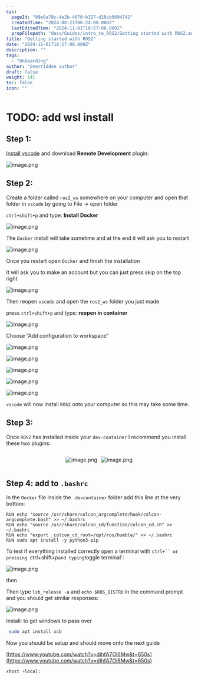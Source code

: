 ```yaml
---
sys:
  pageId: "89e0a78c-4e2b-4070-b327-d28cb0694742"
  createdTime: "2024-08-21T00:24:00.000Z"
  lastEditedTime: "2024-11-01T18:57:00.000Z"
  propFilepath: "docs/Guides/intro_to_ROS2/Getting started with ROS2.md"
title: "Getting started with ROS2"
date: "2024-11-01T18:57:00.000Z"
description: ""
tags:
  - "Onboarding"
author: "Overridden author"
draft: false
weight: 141
toc: false
icon: ""
---
```


# TODO: add wsl install

## Step 1:

[Install vscode](https://code.visualstudio.com/download) and download **Remote Development** plugin:

![image.png](https://prod-files-secure.s3.us-west-2.amazonaws.com/d518164a-d88e-44d1-a4ee-3adb3bd8bce0/efb52993-1881-4a40-b95e-6f020334f022/image.png?X-Amz-Algorithm=AWS4-HMAC-SHA256&X-Amz-Content-Sha256=UNSIGNED-PAYLOAD&X-Amz-Credential=ASIAZI2LB466URDUKFWF%2F20250413%2Fus-west-2%2Fs3%2Faws4_request&X-Amz-Date=20250413T190151Z&X-Amz-Expires=3600&X-Amz-Security-Token=IQoJb3JpZ2luX2VjEHkaCXVzLXdlc3QtMiJIMEYCIQDzYD52nXDGbvH0uu5JJSpbcJu4MvYxQ3BSkazsSfo2YQIhALKflVM80Y6xb2trG3eHdPQnyRfRULk6BC42E0dHKwX3KogECPL%2F%2F%2F%2F%2F%2F%2F%2F%2F%2FwEQABoMNjM3NDIzMTgzODA1IgzkyKeizRN2L9ZmYkIq3AMGg66yehbLPyNXooY0Mu8KuTbUMtyDXtmYZsHIxoQuEHP%2FmEZ6pB%2FoEbryaPOqSofsUgSWdWYWfyhJhNLq2%2BFJYAVjM4VMGAEJDCn%2FjBpupjlb7zgPAa%2BT7hHVZ9vWcVIC7WIAxcrG%2BUHpJT%2FK4CxvsxKRiXXIgfc5iGyWGUZ4fmco%2F88Z7r3H3F%2Bcbo01sds4nuv2Cc1QL2FljqNXb69KxFMlt6VLbx5Aw4xrzglsuQ3qTZzscuOW5srdkuOcZ2ANIqNtIFVkdzr2bKd9ujsJewzxkbR4iZhNN%2BfIfLdOzVb2x80IKBhigvJRrFVDy6bscVlP7iYkoZlEEj7Tauan8LJN04dAXU%2Bxzuq4mvO7ezhzTy9oHjPgwuvuRHMk9XgbKvpAznbOoUsQHUMsmkP1PNWe0Ykwp6PgAOSKa%2FkUG2Q%2Fktb%2BxnqhGHhQu0mjy0TWK2xAgjySB%2BGmBIesBMWxx2ouXdZudpVXHCH0NV3cJsFt27iIpoIJJ67S8txrFh%2BpGFOtOu6STR5IqiVGzhdi1nzI9F8GJT5t17QclSbHW%2FlvOXuyEMxeMppDT5u17o%2B8NIw4w2Rc4Eo9iVPaZnOEBHXzFN2w%2BqvX96eVpb1upTjc5aCt4RnfRp6UlzDL4e%2B%2FBjqkATmRq5tFR4CayV1g9u0T1Av2Otr2gf%2BRemW5DjErjSz4ZkqfQSwC%2BTbUyEm8uv%2FHV1%2FIQOJwbmQVOvSnjhpz5BgBnaZEHqUEjyrtAY8CFxbbeB8c7rRGSpqJs98qPsqjVJhBR7Zmdxpvf4%2BwyyQXkGbfJ6IGSOQyhjm48WyaSf9WGvaAhdbRQLXaobPrg8cPUDLqWBOjUB2VO1%2BS8KiWDn2340MJ&X-Amz-Signature=0debcba1a267ac65ecadc7bfa1e6320d33a0118e3536a0ce2d2d7da5c1b40ee2&X-Amz-SignedHeaders=host&x-id=GetObject)

## Step 2:

Create a folder called `ros2_ws` somewhere on your computer and open that folder in `vscode` by going to File → open folder 

`ctrl+shift+p` and type: **Install Docker**

![image.png](https://prod-files-secure.s3.us-west-2.amazonaws.com/d518164a-d88e-44d1-a4ee-3adb3bd8bce0/2269dc0e-1cd5-47ff-bceb-c04ad9b2eab0/image.png?X-Amz-Algorithm=AWS4-HMAC-SHA256&X-Amz-Content-Sha256=UNSIGNED-PAYLOAD&X-Amz-Credential=ASIAZI2LB466URDUKFWF%2F20250413%2Fus-west-2%2Fs3%2Faws4_request&X-Amz-Date=20250413T190151Z&X-Amz-Expires=3600&X-Amz-Security-Token=IQoJb3JpZ2luX2VjEHkaCXVzLXdlc3QtMiJIMEYCIQDzYD52nXDGbvH0uu5JJSpbcJu4MvYxQ3BSkazsSfo2YQIhALKflVM80Y6xb2trG3eHdPQnyRfRULk6BC42E0dHKwX3KogECPL%2F%2F%2F%2F%2F%2F%2F%2F%2F%2FwEQABoMNjM3NDIzMTgzODA1IgzkyKeizRN2L9ZmYkIq3AMGg66yehbLPyNXooY0Mu8KuTbUMtyDXtmYZsHIxoQuEHP%2FmEZ6pB%2FoEbryaPOqSofsUgSWdWYWfyhJhNLq2%2BFJYAVjM4VMGAEJDCn%2FjBpupjlb7zgPAa%2BT7hHVZ9vWcVIC7WIAxcrG%2BUHpJT%2FK4CxvsxKRiXXIgfc5iGyWGUZ4fmco%2F88Z7r3H3F%2Bcbo01sds4nuv2Cc1QL2FljqNXb69KxFMlt6VLbx5Aw4xrzglsuQ3qTZzscuOW5srdkuOcZ2ANIqNtIFVkdzr2bKd9ujsJewzxkbR4iZhNN%2BfIfLdOzVb2x80IKBhigvJRrFVDy6bscVlP7iYkoZlEEj7Tauan8LJN04dAXU%2Bxzuq4mvO7ezhzTy9oHjPgwuvuRHMk9XgbKvpAznbOoUsQHUMsmkP1PNWe0Ykwp6PgAOSKa%2FkUG2Q%2Fktb%2BxnqhGHhQu0mjy0TWK2xAgjySB%2BGmBIesBMWxx2ouXdZudpVXHCH0NV3cJsFt27iIpoIJJ67S8txrFh%2BpGFOtOu6STR5IqiVGzhdi1nzI9F8GJT5t17QclSbHW%2FlvOXuyEMxeMppDT5u17o%2B8NIw4w2Rc4Eo9iVPaZnOEBHXzFN2w%2BqvX96eVpb1upTjc5aCt4RnfRp6UlzDL4e%2B%2FBjqkATmRq5tFR4CayV1g9u0T1Av2Otr2gf%2BRemW5DjErjSz4ZkqfQSwC%2BTbUyEm8uv%2FHV1%2FIQOJwbmQVOvSnjhpz5BgBnaZEHqUEjyrtAY8CFxbbeB8c7rRGSpqJs98qPsqjVJhBR7Zmdxpvf4%2BwyyQXkGbfJ6IGSOQyhjm48WyaSf9WGvaAhdbRQLXaobPrg8cPUDLqWBOjUB2VO1%2BS8KiWDn2340MJ&X-Amz-Signature=1b083fd9280d8de1d60a5382be70d2bc0e6712708dea64bbcc4543886876a910&X-Amz-SignedHeaders=host&x-id=GetObject)

The `Docker` install will take sometime and at the end it will ask you to restart

![image.png](https://prod-files-secure.s3.us-west-2.amazonaws.com/d518164a-d88e-44d1-a4ee-3adb3bd8bce0/ed233f78-be33-4b1f-b89c-9c346c0e961e/image.png?X-Amz-Algorithm=AWS4-HMAC-SHA256&X-Amz-Content-Sha256=UNSIGNED-PAYLOAD&X-Amz-Credential=ASIAZI2LB466URDUKFWF%2F20250413%2Fus-west-2%2Fs3%2Faws4_request&X-Amz-Date=20250413T190151Z&X-Amz-Expires=3600&X-Amz-Security-Token=IQoJb3JpZ2luX2VjEHkaCXVzLXdlc3QtMiJIMEYCIQDzYD52nXDGbvH0uu5JJSpbcJu4MvYxQ3BSkazsSfo2YQIhALKflVM80Y6xb2trG3eHdPQnyRfRULk6BC42E0dHKwX3KogECPL%2F%2F%2F%2F%2F%2F%2F%2F%2F%2FwEQABoMNjM3NDIzMTgzODA1IgzkyKeizRN2L9ZmYkIq3AMGg66yehbLPyNXooY0Mu8KuTbUMtyDXtmYZsHIxoQuEHP%2FmEZ6pB%2FoEbryaPOqSofsUgSWdWYWfyhJhNLq2%2BFJYAVjM4VMGAEJDCn%2FjBpupjlb7zgPAa%2BT7hHVZ9vWcVIC7WIAxcrG%2BUHpJT%2FK4CxvsxKRiXXIgfc5iGyWGUZ4fmco%2F88Z7r3H3F%2Bcbo01sds4nuv2Cc1QL2FljqNXb69KxFMlt6VLbx5Aw4xrzglsuQ3qTZzscuOW5srdkuOcZ2ANIqNtIFVkdzr2bKd9ujsJewzxkbR4iZhNN%2BfIfLdOzVb2x80IKBhigvJRrFVDy6bscVlP7iYkoZlEEj7Tauan8LJN04dAXU%2Bxzuq4mvO7ezhzTy9oHjPgwuvuRHMk9XgbKvpAznbOoUsQHUMsmkP1PNWe0Ykwp6PgAOSKa%2FkUG2Q%2Fktb%2BxnqhGHhQu0mjy0TWK2xAgjySB%2BGmBIesBMWxx2ouXdZudpVXHCH0NV3cJsFt27iIpoIJJ67S8txrFh%2BpGFOtOu6STR5IqiVGzhdi1nzI9F8GJT5t17QclSbHW%2FlvOXuyEMxeMppDT5u17o%2B8NIw4w2Rc4Eo9iVPaZnOEBHXzFN2w%2BqvX96eVpb1upTjc5aCt4RnfRp6UlzDL4e%2B%2FBjqkATmRq5tFR4CayV1g9u0T1Av2Otr2gf%2BRemW5DjErjSz4ZkqfQSwC%2BTbUyEm8uv%2FHV1%2FIQOJwbmQVOvSnjhpz5BgBnaZEHqUEjyrtAY8CFxbbeB8c7rRGSpqJs98qPsqjVJhBR7Zmdxpvf4%2BwyyQXkGbfJ6IGSOQyhjm48WyaSf9WGvaAhdbRQLXaobPrg8cPUDLqWBOjUB2VO1%2BS8KiWDn2340MJ&X-Amz-Signature=caa6a76dd31bb6938d7b95cb065f4bd0824c7f52fac8e57384207a45da05031b&X-Amz-SignedHeaders=host&x-id=GetObject)

Once you restart open `Docker` and finish the installation

It will ask you to make an account but you can just press skip on the top right

![image.png](https://prod-files-secure.s3.us-west-2.amazonaws.com/d518164a-d88e-44d1-a4ee-3adb3bd8bce0/21010ad9-1659-4fd9-9f59-9932a09b2a3d/image.png?X-Amz-Algorithm=AWS4-HMAC-SHA256&X-Amz-Content-Sha256=UNSIGNED-PAYLOAD&X-Amz-Credential=ASIAZI2LB466URDUKFWF%2F20250413%2Fus-west-2%2Fs3%2Faws4_request&X-Amz-Date=20250413T190151Z&X-Amz-Expires=3600&X-Amz-Security-Token=IQoJb3JpZ2luX2VjEHkaCXVzLXdlc3QtMiJIMEYCIQDzYD52nXDGbvH0uu5JJSpbcJu4MvYxQ3BSkazsSfo2YQIhALKflVM80Y6xb2trG3eHdPQnyRfRULk6BC42E0dHKwX3KogECPL%2F%2F%2F%2F%2F%2F%2F%2F%2F%2FwEQABoMNjM3NDIzMTgzODA1IgzkyKeizRN2L9ZmYkIq3AMGg66yehbLPyNXooY0Mu8KuTbUMtyDXtmYZsHIxoQuEHP%2FmEZ6pB%2FoEbryaPOqSofsUgSWdWYWfyhJhNLq2%2BFJYAVjM4VMGAEJDCn%2FjBpupjlb7zgPAa%2BT7hHVZ9vWcVIC7WIAxcrG%2BUHpJT%2FK4CxvsxKRiXXIgfc5iGyWGUZ4fmco%2F88Z7r3H3F%2Bcbo01sds4nuv2Cc1QL2FljqNXb69KxFMlt6VLbx5Aw4xrzglsuQ3qTZzscuOW5srdkuOcZ2ANIqNtIFVkdzr2bKd9ujsJewzxkbR4iZhNN%2BfIfLdOzVb2x80IKBhigvJRrFVDy6bscVlP7iYkoZlEEj7Tauan8LJN04dAXU%2Bxzuq4mvO7ezhzTy9oHjPgwuvuRHMk9XgbKvpAznbOoUsQHUMsmkP1PNWe0Ykwp6PgAOSKa%2FkUG2Q%2Fktb%2BxnqhGHhQu0mjy0TWK2xAgjySB%2BGmBIesBMWxx2ouXdZudpVXHCH0NV3cJsFt27iIpoIJJ67S8txrFh%2BpGFOtOu6STR5IqiVGzhdi1nzI9F8GJT5t17QclSbHW%2FlvOXuyEMxeMppDT5u17o%2B8NIw4w2Rc4Eo9iVPaZnOEBHXzFN2w%2BqvX96eVpb1upTjc5aCt4RnfRp6UlzDL4e%2B%2FBjqkATmRq5tFR4CayV1g9u0T1Av2Otr2gf%2BRemW5DjErjSz4ZkqfQSwC%2BTbUyEm8uv%2FHV1%2FIQOJwbmQVOvSnjhpz5BgBnaZEHqUEjyrtAY8CFxbbeB8c7rRGSpqJs98qPsqjVJhBR7Zmdxpvf4%2BwyyQXkGbfJ6IGSOQyhjm48WyaSf9WGvaAhdbRQLXaobPrg8cPUDLqWBOjUB2VO1%2BS8KiWDn2340MJ&X-Amz-Signature=b7bfe34ff4e7cb0caccb624dc96dd549d155edeece64aee914ec8327ad80adb2&X-Amz-SignedHeaders=host&x-id=GetObject)

Then reopen `vscode` and open the `ros2_ws` folder you just made

press `ctrl+shift+p` and type: **reopen in container**

![image.png](https://prod-files-secure.s3.us-west-2.amazonaws.com/d518164a-d88e-44d1-a4ee-3adb3bd8bce0/4e93b8c2-41ad-488c-8095-c74205196118/image.png?X-Amz-Algorithm=AWS4-HMAC-SHA256&X-Amz-Content-Sha256=UNSIGNED-PAYLOAD&X-Amz-Credential=ASIAZI2LB466URDUKFWF%2F20250413%2Fus-west-2%2Fs3%2Faws4_request&X-Amz-Date=20250413T190151Z&X-Amz-Expires=3600&X-Amz-Security-Token=IQoJb3JpZ2luX2VjEHkaCXVzLXdlc3QtMiJIMEYCIQDzYD52nXDGbvH0uu5JJSpbcJu4MvYxQ3BSkazsSfo2YQIhALKflVM80Y6xb2trG3eHdPQnyRfRULk6BC42E0dHKwX3KogECPL%2F%2F%2F%2F%2F%2F%2F%2F%2F%2FwEQABoMNjM3NDIzMTgzODA1IgzkyKeizRN2L9ZmYkIq3AMGg66yehbLPyNXooY0Mu8KuTbUMtyDXtmYZsHIxoQuEHP%2FmEZ6pB%2FoEbryaPOqSofsUgSWdWYWfyhJhNLq2%2BFJYAVjM4VMGAEJDCn%2FjBpupjlb7zgPAa%2BT7hHVZ9vWcVIC7WIAxcrG%2BUHpJT%2FK4CxvsxKRiXXIgfc5iGyWGUZ4fmco%2F88Z7r3H3F%2Bcbo01sds4nuv2Cc1QL2FljqNXb69KxFMlt6VLbx5Aw4xrzglsuQ3qTZzscuOW5srdkuOcZ2ANIqNtIFVkdzr2bKd9ujsJewzxkbR4iZhNN%2BfIfLdOzVb2x80IKBhigvJRrFVDy6bscVlP7iYkoZlEEj7Tauan8LJN04dAXU%2Bxzuq4mvO7ezhzTy9oHjPgwuvuRHMk9XgbKvpAznbOoUsQHUMsmkP1PNWe0Ykwp6PgAOSKa%2FkUG2Q%2Fktb%2BxnqhGHhQu0mjy0TWK2xAgjySB%2BGmBIesBMWxx2ouXdZudpVXHCH0NV3cJsFt27iIpoIJJ67S8txrFh%2BpGFOtOu6STR5IqiVGzhdi1nzI9F8GJT5t17QclSbHW%2FlvOXuyEMxeMppDT5u17o%2B8NIw4w2Rc4Eo9iVPaZnOEBHXzFN2w%2BqvX96eVpb1upTjc5aCt4RnfRp6UlzDL4e%2B%2FBjqkATmRq5tFR4CayV1g9u0T1Av2Otr2gf%2BRemW5DjErjSz4ZkqfQSwC%2BTbUyEm8uv%2FHV1%2FIQOJwbmQVOvSnjhpz5BgBnaZEHqUEjyrtAY8CFxbbeB8c7rRGSpqJs98qPsqjVJhBR7Zmdxpvf4%2BwyyQXkGbfJ6IGSOQyhjm48WyaSf9WGvaAhdbRQLXaobPrg8cPUDLqWBOjUB2VO1%2BS8KiWDn2340MJ&X-Amz-Signature=b39921bdeac33d1d6eca3507ba938ecc37e7573af1995536309592f9ec09238f&X-Amz-SignedHeaders=host&x-id=GetObject)

Choose “Add configuration to workspace”

![image.png](https://prod-files-secure.s3.us-west-2.amazonaws.com/d518164a-d88e-44d1-a4ee-3adb3bd8bce0/9560b282-5060-4989-ba37-97e7b2c22476/image.png?X-Amz-Algorithm=AWS4-HMAC-SHA256&X-Amz-Content-Sha256=UNSIGNED-PAYLOAD&X-Amz-Credential=ASIAZI2LB466URDUKFWF%2F20250413%2Fus-west-2%2Fs3%2Faws4_request&X-Amz-Date=20250413T190151Z&X-Amz-Expires=3600&X-Amz-Security-Token=IQoJb3JpZ2luX2VjEHkaCXVzLXdlc3QtMiJIMEYCIQDzYD52nXDGbvH0uu5JJSpbcJu4MvYxQ3BSkazsSfo2YQIhALKflVM80Y6xb2trG3eHdPQnyRfRULk6BC42E0dHKwX3KogECPL%2F%2F%2F%2F%2F%2F%2F%2F%2F%2FwEQABoMNjM3NDIzMTgzODA1IgzkyKeizRN2L9ZmYkIq3AMGg66yehbLPyNXooY0Mu8KuTbUMtyDXtmYZsHIxoQuEHP%2FmEZ6pB%2FoEbryaPOqSofsUgSWdWYWfyhJhNLq2%2BFJYAVjM4VMGAEJDCn%2FjBpupjlb7zgPAa%2BT7hHVZ9vWcVIC7WIAxcrG%2BUHpJT%2FK4CxvsxKRiXXIgfc5iGyWGUZ4fmco%2F88Z7r3H3F%2Bcbo01sds4nuv2Cc1QL2FljqNXb69KxFMlt6VLbx5Aw4xrzglsuQ3qTZzscuOW5srdkuOcZ2ANIqNtIFVkdzr2bKd9ujsJewzxkbR4iZhNN%2BfIfLdOzVb2x80IKBhigvJRrFVDy6bscVlP7iYkoZlEEj7Tauan8LJN04dAXU%2Bxzuq4mvO7ezhzTy9oHjPgwuvuRHMk9XgbKvpAznbOoUsQHUMsmkP1PNWe0Ykwp6PgAOSKa%2FkUG2Q%2Fktb%2BxnqhGHhQu0mjy0TWK2xAgjySB%2BGmBIesBMWxx2ouXdZudpVXHCH0NV3cJsFt27iIpoIJJ67S8txrFh%2BpGFOtOu6STR5IqiVGzhdi1nzI9F8GJT5t17QclSbHW%2FlvOXuyEMxeMppDT5u17o%2B8NIw4w2Rc4Eo9iVPaZnOEBHXzFN2w%2BqvX96eVpb1upTjc5aCt4RnfRp6UlzDL4e%2B%2FBjqkATmRq5tFR4CayV1g9u0T1Av2Otr2gf%2BRemW5DjErjSz4ZkqfQSwC%2BTbUyEm8uv%2FHV1%2FIQOJwbmQVOvSnjhpz5BgBnaZEHqUEjyrtAY8CFxbbeB8c7rRGSpqJs98qPsqjVJhBR7Zmdxpvf4%2BwyyQXkGbfJ6IGSOQyhjm48WyaSf9WGvaAhdbRQLXaobPrg8cPUDLqWBOjUB2VO1%2BS8KiWDn2340MJ&X-Amz-Signature=e83ae28d81e44d25b82315727567b1c5e098df215acbb3747454fdc82a770795&X-Amz-SignedHeaders=host&x-id=GetObject)

![image.png](https://prod-files-secure.s3.us-west-2.amazonaws.com/d518164a-d88e-44d1-a4ee-3adb3bd8bce0/2ee63f81-886b-48e8-a553-dc6e5eac99e4/image.png?X-Amz-Algorithm=AWS4-HMAC-SHA256&X-Amz-Content-Sha256=UNSIGNED-PAYLOAD&X-Amz-Credential=ASIAZI2LB466URDUKFWF%2F20250413%2Fus-west-2%2Fs3%2Faws4_request&X-Amz-Date=20250413T190151Z&X-Amz-Expires=3600&X-Amz-Security-Token=IQoJb3JpZ2luX2VjEHkaCXVzLXdlc3QtMiJIMEYCIQDzYD52nXDGbvH0uu5JJSpbcJu4MvYxQ3BSkazsSfo2YQIhALKflVM80Y6xb2trG3eHdPQnyRfRULk6BC42E0dHKwX3KogECPL%2F%2F%2F%2F%2F%2F%2F%2F%2F%2FwEQABoMNjM3NDIzMTgzODA1IgzkyKeizRN2L9ZmYkIq3AMGg66yehbLPyNXooY0Mu8KuTbUMtyDXtmYZsHIxoQuEHP%2FmEZ6pB%2FoEbryaPOqSofsUgSWdWYWfyhJhNLq2%2BFJYAVjM4VMGAEJDCn%2FjBpupjlb7zgPAa%2BT7hHVZ9vWcVIC7WIAxcrG%2BUHpJT%2FK4CxvsxKRiXXIgfc5iGyWGUZ4fmco%2F88Z7r3H3F%2Bcbo01sds4nuv2Cc1QL2FljqNXb69KxFMlt6VLbx5Aw4xrzglsuQ3qTZzscuOW5srdkuOcZ2ANIqNtIFVkdzr2bKd9ujsJewzxkbR4iZhNN%2BfIfLdOzVb2x80IKBhigvJRrFVDy6bscVlP7iYkoZlEEj7Tauan8LJN04dAXU%2Bxzuq4mvO7ezhzTy9oHjPgwuvuRHMk9XgbKvpAznbOoUsQHUMsmkP1PNWe0Ykwp6PgAOSKa%2FkUG2Q%2Fktb%2BxnqhGHhQu0mjy0TWK2xAgjySB%2BGmBIesBMWxx2ouXdZudpVXHCH0NV3cJsFt27iIpoIJJ67S8txrFh%2BpGFOtOu6STR5IqiVGzhdi1nzI9F8GJT5t17QclSbHW%2FlvOXuyEMxeMppDT5u17o%2B8NIw4w2Rc4Eo9iVPaZnOEBHXzFN2w%2BqvX96eVpb1upTjc5aCt4RnfRp6UlzDL4e%2B%2FBjqkATmRq5tFR4CayV1g9u0T1Av2Otr2gf%2BRemW5DjErjSz4ZkqfQSwC%2BTbUyEm8uv%2FHV1%2FIQOJwbmQVOvSnjhpz5BgBnaZEHqUEjyrtAY8CFxbbeB8c7rRGSpqJs98qPsqjVJhBR7Zmdxpvf4%2BwyyQXkGbfJ6IGSOQyhjm48WyaSf9WGvaAhdbRQLXaobPrg8cPUDLqWBOjUB2VO1%2BS8KiWDn2340MJ&X-Amz-Signature=fe6fb20cbd08ca970832a1694d1bca259259b1ac7d6b32a54d354dab4aa4bd2c&X-Amz-SignedHeaders=host&x-id=GetObject)

![image.png](https://prod-files-secure.s3.us-west-2.amazonaws.com/d518164a-d88e-44d1-a4ee-3adb3bd8bce0/ae1580b2-b048-407e-aed9-b584224a7a04/image.png?X-Amz-Algorithm=AWS4-HMAC-SHA256&X-Amz-Content-Sha256=UNSIGNED-PAYLOAD&X-Amz-Credential=ASIAZI2LB466URDUKFWF%2F20250413%2Fus-west-2%2Fs3%2Faws4_request&X-Amz-Date=20250413T190151Z&X-Amz-Expires=3600&X-Amz-Security-Token=IQoJb3JpZ2luX2VjEHkaCXVzLXdlc3QtMiJIMEYCIQDzYD52nXDGbvH0uu5JJSpbcJu4MvYxQ3BSkazsSfo2YQIhALKflVM80Y6xb2trG3eHdPQnyRfRULk6BC42E0dHKwX3KogECPL%2F%2F%2F%2F%2F%2F%2F%2F%2F%2FwEQABoMNjM3NDIzMTgzODA1IgzkyKeizRN2L9ZmYkIq3AMGg66yehbLPyNXooY0Mu8KuTbUMtyDXtmYZsHIxoQuEHP%2FmEZ6pB%2FoEbryaPOqSofsUgSWdWYWfyhJhNLq2%2BFJYAVjM4VMGAEJDCn%2FjBpupjlb7zgPAa%2BT7hHVZ9vWcVIC7WIAxcrG%2BUHpJT%2FK4CxvsxKRiXXIgfc5iGyWGUZ4fmco%2F88Z7r3H3F%2Bcbo01sds4nuv2Cc1QL2FljqNXb69KxFMlt6VLbx5Aw4xrzglsuQ3qTZzscuOW5srdkuOcZ2ANIqNtIFVkdzr2bKd9ujsJewzxkbR4iZhNN%2BfIfLdOzVb2x80IKBhigvJRrFVDy6bscVlP7iYkoZlEEj7Tauan8LJN04dAXU%2Bxzuq4mvO7ezhzTy9oHjPgwuvuRHMk9XgbKvpAznbOoUsQHUMsmkP1PNWe0Ykwp6PgAOSKa%2FkUG2Q%2Fktb%2BxnqhGHhQu0mjy0TWK2xAgjySB%2BGmBIesBMWxx2ouXdZudpVXHCH0NV3cJsFt27iIpoIJJ67S8txrFh%2BpGFOtOu6STR5IqiVGzhdi1nzI9F8GJT5t17QclSbHW%2FlvOXuyEMxeMppDT5u17o%2B8NIw4w2Rc4Eo9iVPaZnOEBHXzFN2w%2BqvX96eVpb1upTjc5aCt4RnfRp6UlzDL4e%2B%2FBjqkATmRq5tFR4CayV1g9u0T1Av2Otr2gf%2BRemW5DjErjSz4ZkqfQSwC%2BTbUyEm8uv%2FHV1%2FIQOJwbmQVOvSnjhpz5BgBnaZEHqUEjyrtAY8CFxbbeB8c7rRGSpqJs98qPsqjVJhBR7Zmdxpvf4%2BwyyQXkGbfJ6IGSOQyhjm48WyaSf9WGvaAhdbRQLXaobPrg8cPUDLqWBOjUB2VO1%2BS8KiWDn2340MJ&X-Amz-Signature=f8d66ede565b57b62be48af5ccce17d94e972a874dbb03e7447ff11bc6bcf3ae&X-Amz-SignedHeaders=host&x-id=GetObject)

![image.png](https://prod-files-secure.s3.us-west-2.amazonaws.com/d518164a-d88e-44d1-a4ee-3adb3bd8bce0/53255b28-f75e-430f-b9e3-c0ac8577e42b/image.png?X-Amz-Algorithm=AWS4-HMAC-SHA256&X-Amz-Content-Sha256=UNSIGNED-PAYLOAD&X-Amz-Credential=ASIAZI2LB466URDUKFWF%2F20250413%2Fus-west-2%2Fs3%2Faws4_request&X-Amz-Date=20250413T190151Z&X-Amz-Expires=3600&X-Amz-Security-Token=IQoJb3JpZ2luX2VjEHkaCXVzLXdlc3QtMiJIMEYCIQDzYD52nXDGbvH0uu5JJSpbcJu4MvYxQ3BSkazsSfo2YQIhALKflVM80Y6xb2trG3eHdPQnyRfRULk6BC42E0dHKwX3KogECPL%2F%2F%2F%2F%2F%2F%2F%2F%2F%2FwEQABoMNjM3NDIzMTgzODA1IgzkyKeizRN2L9ZmYkIq3AMGg66yehbLPyNXooY0Mu8KuTbUMtyDXtmYZsHIxoQuEHP%2FmEZ6pB%2FoEbryaPOqSofsUgSWdWYWfyhJhNLq2%2BFJYAVjM4VMGAEJDCn%2FjBpupjlb7zgPAa%2BT7hHVZ9vWcVIC7WIAxcrG%2BUHpJT%2FK4CxvsxKRiXXIgfc5iGyWGUZ4fmco%2F88Z7r3H3F%2Bcbo01sds4nuv2Cc1QL2FljqNXb69KxFMlt6VLbx5Aw4xrzglsuQ3qTZzscuOW5srdkuOcZ2ANIqNtIFVkdzr2bKd9ujsJewzxkbR4iZhNN%2BfIfLdOzVb2x80IKBhigvJRrFVDy6bscVlP7iYkoZlEEj7Tauan8LJN04dAXU%2Bxzuq4mvO7ezhzTy9oHjPgwuvuRHMk9XgbKvpAznbOoUsQHUMsmkP1PNWe0Ykwp6PgAOSKa%2FkUG2Q%2Fktb%2BxnqhGHhQu0mjy0TWK2xAgjySB%2BGmBIesBMWxx2ouXdZudpVXHCH0NV3cJsFt27iIpoIJJ67S8txrFh%2BpGFOtOu6STR5IqiVGzhdi1nzI9F8GJT5t17QclSbHW%2FlvOXuyEMxeMppDT5u17o%2B8NIw4w2Rc4Eo9iVPaZnOEBHXzFN2w%2BqvX96eVpb1upTjc5aCt4RnfRp6UlzDL4e%2B%2FBjqkATmRq5tFR4CayV1g9u0T1Av2Otr2gf%2BRemW5DjErjSz4ZkqfQSwC%2BTbUyEm8uv%2FHV1%2FIQOJwbmQVOvSnjhpz5BgBnaZEHqUEjyrtAY8CFxbbeB8c7rRGSpqJs98qPsqjVJhBR7Zmdxpvf4%2BwyyQXkGbfJ6IGSOQyhjm48WyaSf9WGvaAhdbRQLXaobPrg8cPUDLqWBOjUB2VO1%2BS8KiWDn2340MJ&X-Amz-Signature=6a0223d611acf89097176651e4b78cd1a374143dcc9242e977341805ef64c2aa&X-Amz-SignedHeaders=host&x-id=GetObject)

![image.png](https://prod-files-secure.s3.us-west-2.amazonaws.com/d518164a-d88e-44d1-a4ee-3adb3bd8bce0/7c562767-5af9-4ffb-97d1-327bcdf4ee00/image.png?X-Amz-Algorithm=AWS4-HMAC-SHA256&X-Amz-Content-Sha256=UNSIGNED-PAYLOAD&X-Amz-Credential=ASIAZI2LB466URDUKFWF%2F20250413%2Fus-west-2%2Fs3%2Faws4_request&X-Amz-Date=20250413T190151Z&X-Amz-Expires=3600&X-Amz-Security-Token=IQoJb3JpZ2luX2VjEHkaCXVzLXdlc3QtMiJIMEYCIQDzYD52nXDGbvH0uu5JJSpbcJu4MvYxQ3BSkazsSfo2YQIhALKflVM80Y6xb2trG3eHdPQnyRfRULk6BC42E0dHKwX3KogECPL%2F%2F%2F%2F%2F%2F%2F%2F%2F%2FwEQABoMNjM3NDIzMTgzODA1IgzkyKeizRN2L9ZmYkIq3AMGg66yehbLPyNXooY0Mu8KuTbUMtyDXtmYZsHIxoQuEHP%2FmEZ6pB%2FoEbryaPOqSofsUgSWdWYWfyhJhNLq2%2BFJYAVjM4VMGAEJDCn%2FjBpupjlb7zgPAa%2BT7hHVZ9vWcVIC7WIAxcrG%2BUHpJT%2FK4CxvsxKRiXXIgfc5iGyWGUZ4fmco%2F88Z7r3H3F%2Bcbo01sds4nuv2Cc1QL2FljqNXb69KxFMlt6VLbx5Aw4xrzglsuQ3qTZzscuOW5srdkuOcZ2ANIqNtIFVkdzr2bKd9ujsJewzxkbR4iZhNN%2BfIfLdOzVb2x80IKBhigvJRrFVDy6bscVlP7iYkoZlEEj7Tauan8LJN04dAXU%2Bxzuq4mvO7ezhzTy9oHjPgwuvuRHMk9XgbKvpAznbOoUsQHUMsmkP1PNWe0Ykwp6PgAOSKa%2FkUG2Q%2Fktb%2BxnqhGHhQu0mjy0TWK2xAgjySB%2BGmBIesBMWxx2ouXdZudpVXHCH0NV3cJsFt27iIpoIJJ67S8txrFh%2BpGFOtOu6STR5IqiVGzhdi1nzI9F8GJT5t17QclSbHW%2FlvOXuyEMxeMppDT5u17o%2B8NIw4w2Rc4Eo9iVPaZnOEBHXzFN2w%2BqvX96eVpb1upTjc5aCt4RnfRp6UlzDL4e%2B%2FBjqkATmRq5tFR4CayV1g9u0T1Av2Otr2gf%2BRemW5DjErjSz4ZkqfQSwC%2BTbUyEm8uv%2FHV1%2FIQOJwbmQVOvSnjhpz5BgBnaZEHqUEjyrtAY8CFxbbeB8c7rRGSpqJs98qPsqjVJhBR7Zmdxpvf4%2BwyyQXkGbfJ6IGSOQyhjm48WyaSf9WGvaAhdbRQLXaobPrg8cPUDLqWBOjUB2VO1%2BS8KiWDn2340MJ&X-Amz-Signature=940ab5f33e25d9f03ac41a52cf740ac6254873107afe3b82186335eb39e49460&X-Amz-SignedHeaders=host&x-id=GetObject)

`vscode` will now install `ROS2` onto your computer so this may take some time.

## Step 3:

Once `ROS2` has installed inside your `dev-container` I recommend you install these two plugins:

<div style="display: flex;flex-direction: row; column-gap:10px; max-width: 630px;justify-content: center;">
<div>

![image.png](https://prod-files-secure.s3.us-west-2.amazonaws.com/d518164a-d88e-44d1-a4ee-3adb3bd8bce0/3fc3d550-5a54-4ba1-ba6b-faa01cdb7369/image.png?X-Amz-Algorithm=AWS4-HMAC-SHA256&X-Amz-Content-Sha256=UNSIGNED-PAYLOAD&X-Amz-Credential=ASIAZI2LB4664BVS4RY6%2F20250413%2Fus-west-2%2Fs3%2Faws4_request&X-Amz-Date=20250413T190159Z&X-Amz-Expires=3600&X-Amz-Security-Token=IQoJb3JpZ2luX2VjEHkaCXVzLXdlc3QtMiJHMEUCIBLmKJD4Gc7IQISP5kcjyXvR%2BfvhhpRQXpDncIo9x3%2B7AiEA2KL0877j5Kg0l2Isp0ZG2Z8avG9cDLmpP%2BlSNeCQn88qiAQI8v%2F%2F%2F%2F%2F%2F%2F%2F%2F%2FARAAGgw2Mzc0MjMxODM4MDUiDBHmBuw8V%2FjYtIHf0yrcA4eCsp9z002xwFzoIAu4jzd7MhnnmMskuAwrj4KSkD%2FEzwZVtZI9E0Ur6%2B3IJEPeDA3GPvp6CijhoTHZnWvbbi17PlFo912B7h1x7Suk0g9O8SesbpgZke%2BLF%2FSUm%2BZuFXaSCeoy2dEekn7%2By1TUAvEmDgOpMKMUbWVuI3WFU6g4JZNKsbLK0jTjzFFS4JywMi%2BtAVhGVU3g4Ic2XaZV4t1von8RCrfQREm6dggn7D1dlz2BP9C0hm6gyH4aiRdok4MxvLhWEZEdf9ylFY%2B9ExhB9GM6QZ28RRfAHYutSFm6lqH3gRJ5BSaUf9o0KRNerwYXSRAblc1N3Sfx3IfHwsFQ3frgunSBQICahBYGdjfBSNnllOFRPc%2B8EqMd4HqR0%2B6dRKC%2B9aLBZ%2Fi1vgt4Nabd33b%2FXmefHXP8K8M1UdBE8l5m4KrxokrjCJRNIIoNX9MMnkDXIL3hNugaLh4np2PghR8DqYeAUetsq4krZQhb%2BLx5Hq8ScZS%2FIb5Jz7c%2BDYXzU2AzWahM2PhEXMes2zJFv4sqG0mO0f0KknS7xoJv0WN7Eu9fef2GirCFWJRYbqGJ2%2FQfPNKp3VscbTxbXkXUciKURDZM4xUqSK%2B9vEhVvYRyoCm6uAkhd84rMITc778GOqUB8N%2FNdfnRUCwJJQErSqGEboMUazs0xHx0R7X7OCqoGSYQcjIosVi5%2FqDQavjn5b99mqc57znSrAhF3VB5%2BUs709VhU3HEY2jHURjuUgk4Hi4rNLLgsw6SS9VG9oPrmYt8bK9%2Ba%2F5i0UcqW5dz5NBKIH%2BHaFJ03I4N0YgkkPcUMeuVLcL%2FXvV7651aBEQ6cbj0KXEvG5uzMh3jpkTYsZ%2FepZCFlYLu&X-Amz-Signature=f3d3d5e739dd5677312918490065e2e374a5bbb8b3eafe8e15502e63b34547a8&X-Amz-SignedHeaders=host&x-id=GetObject)

</div>
<div>

![image.png](https://prod-files-secure.s3.us-west-2.amazonaws.com/d518164a-d88e-44d1-a4ee-3adb3bd8bce0/d994cc66-13c2-4093-a5a3-f84cf4601a82/image.png?X-Amz-Algorithm=AWS4-HMAC-SHA256&X-Amz-Content-Sha256=UNSIGNED-PAYLOAD&X-Amz-Credential=ASIAZI2LB466VNLDFKVO%2F20250413%2Fus-west-2%2Fs3%2Faws4_request&X-Amz-Date=20250413T190200Z&X-Amz-Expires=3600&X-Amz-Security-Token=IQoJb3JpZ2luX2VjEHkaCXVzLXdlc3QtMiJHMEUCIQCoL5vCmpdd7L2V%2BxrYRzE4cplQ7DMVNlWLTunYGP0x%2BwIgccsiIDmM8I8zNzE6pIXPJbLeMyMiEBr3e%2F5iyumn4jcqiAQI8v%2F%2F%2F%2F%2F%2F%2F%2F%2F%2FARAAGgw2Mzc0MjMxODM4MDUiDI%2FEBxVpAcVQTH6ZdSrcA4KS0zhOyzSijaRdqtV7zGJV2DW%2FMFkH9dDHJMQPF96qgVVjvKcUdr%2BBJT65nEawLLklGw%2FI%2BC39fuhc97doJnXwwIjczUBDDyFcYUV2%2FE6uDWt2hsXJluEVeKc2WFYPe25C6LzjsALbkE9fbuL5MGh0sYgkd0oBlBwI9SeuCrxaOZMKw15o4IslYUkmdDrPCITw%2BIqM2g5xK86L1HVTJWuTjXMhvKbp%2BCKmltUSDO4JyT0BXR1asG%2BeHX9w2oPag0CQEYur39s1z%2FWlTMxlVrkraKRI6zFaYiZceoS1s6jnEEMsdfYHcRgvhCirmr%2Bmst2KtcPkiEGtjE0NDYg0NOGtYn4H%2BJsg0KQMgpzIVF1zZ53B%2BNDuEjTKJx1xx3n7LW4OAIR%2BqABTC86D3UM7VYMiZVCxeKTIfjnUddctK6VUCybfSLKMwM5sFsX2w2r6rIxLTFG0tPZcOvORGyB4r%2BRHw8wJwIYcZd2V9RlxT0r%2BrDP97Up1JTUqh7LrVB0tJ82Rm3wBowzx43BELcnO4e7e719YktqI5Sl2AwuNROVCehqdsSqNAF9K96Etb5kJTWQt3zB0XNka%2BcvogajaUaG4fu5R6dVkUuT5iiwMjgbyaIWHSBaWq6YMjAH1MJ3g778GOqUBkSCUaFw6AinnNPLwAl04FkvrrvKGtw5wEMhEuldU9ku2wNPDwVJ5axPlWEA0meFLzZ0h3WmZ2DU3TdED26vHC7N%2FAwIN7ZouXX0bOuu0a9tTRLt5%2By29lYZV6oaY3R8SVYaOWs8AfWf%2FeBmJ79eLOYkJi8XfIvIOHexR8CctisqCS5DbzE4kXdrrqDiOXbljRDuMZI7eWn5OXD8QtzFL%2BHF1i39w&X-Amz-Signature=bd316dc9014bf2fd1f6664724b1b243469f8acfbcfc3f58c4b05e18d8c359a59&X-Amz-SignedHeaders=host&x-id=GetObject)

</div>
</div>

## Step 4: add to `.bashrc`

In the `Docker` file inside the `.devcontainer` folder add this line at the very bottom: 

```docker
RUN echo "source /usr/share/colcon_argcomplete/hook/colcon-argcomplete.bash" >> ~/.bashrc
RUN echo "source /usr/share/colcon_cd/function/colcon_cd.sh" >> ~/.bashrc
RUN echo "export _colcon_cd_root=/opt/ros/humble/" >> ~/.bashrc
RUN sudo apt install -y python3-pip 
```

To test if everything installed correctly open a terminal with `ctrl+`` or pressing `ctrl+shift+p` and typing `toggle terminal`:

![image.png](https://prod-files-secure.s3.us-west-2.amazonaws.com/d518164a-d88e-44d1-a4ee-3adb3bd8bce0/6a4943d8-b04e-4c02-9a58-775f3384d1a5/image.png?X-Amz-Algorithm=AWS4-HMAC-SHA256&X-Amz-Content-Sha256=UNSIGNED-PAYLOAD&X-Amz-Credential=ASIAZI2LB466URDUKFWF%2F20250413%2Fus-west-2%2Fs3%2Faws4_request&X-Amz-Date=20250413T190151Z&X-Amz-Expires=3600&X-Amz-Security-Token=IQoJb3JpZ2luX2VjEHkaCXVzLXdlc3QtMiJIMEYCIQDzYD52nXDGbvH0uu5JJSpbcJu4MvYxQ3BSkazsSfo2YQIhALKflVM80Y6xb2trG3eHdPQnyRfRULk6BC42E0dHKwX3KogECPL%2F%2F%2F%2F%2F%2F%2F%2F%2F%2FwEQABoMNjM3NDIzMTgzODA1IgzkyKeizRN2L9ZmYkIq3AMGg66yehbLPyNXooY0Mu8KuTbUMtyDXtmYZsHIxoQuEHP%2FmEZ6pB%2FoEbryaPOqSofsUgSWdWYWfyhJhNLq2%2BFJYAVjM4VMGAEJDCn%2FjBpupjlb7zgPAa%2BT7hHVZ9vWcVIC7WIAxcrG%2BUHpJT%2FK4CxvsxKRiXXIgfc5iGyWGUZ4fmco%2F88Z7r3H3F%2Bcbo01sds4nuv2Cc1QL2FljqNXb69KxFMlt6VLbx5Aw4xrzglsuQ3qTZzscuOW5srdkuOcZ2ANIqNtIFVkdzr2bKd9ujsJewzxkbR4iZhNN%2BfIfLdOzVb2x80IKBhigvJRrFVDy6bscVlP7iYkoZlEEj7Tauan8LJN04dAXU%2Bxzuq4mvO7ezhzTy9oHjPgwuvuRHMk9XgbKvpAznbOoUsQHUMsmkP1PNWe0Ykwp6PgAOSKa%2FkUG2Q%2Fktb%2BxnqhGHhQu0mjy0TWK2xAgjySB%2BGmBIesBMWxx2ouXdZudpVXHCH0NV3cJsFt27iIpoIJJ67S8txrFh%2BpGFOtOu6STR5IqiVGzhdi1nzI9F8GJT5t17QclSbHW%2FlvOXuyEMxeMppDT5u17o%2B8NIw4w2Rc4Eo9iVPaZnOEBHXzFN2w%2BqvX96eVpb1upTjc5aCt4RnfRp6UlzDL4e%2B%2FBjqkATmRq5tFR4CayV1g9u0T1Av2Otr2gf%2BRemW5DjErjSz4ZkqfQSwC%2BTbUyEm8uv%2FHV1%2FIQOJwbmQVOvSnjhpz5BgBnaZEHqUEjyrtAY8CFxbbeB8c7rRGSpqJs98qPsqjVJhBR7Zmdxpvf4%2BwyyQXkGbfJ6IGSOQyhjm48WyaSf9WGvaAhdbRQLXaobPrg8cPUDLqWBOjUB2VO1%2BS8KiWDn2340MJ&X-Amz-Signature=122bdd98b64b1da469e6f2198ca71e70871b4376c6240e2b83b409546f8f329d&X-Amz-SignedHeaders=host&x-id=GetObject)

then 

Then type `lsb_release -a` and `echo $ROS_DISTRO` in the command prompt and you should get similar responses:

![image.png](https://prod-files-secure.s3.us-west-2.amazonaws.com/d518164a-d88e-44d1-a4ee-3adb3bd8bce0/3e635dec-a805-4e85-8b9e-d000e5b71a4e/image.png?X-Amz-Algorithm=AWS4-HMAC-SHA256&X-Amz-Content-Sha256=UNSIGNED-PAYLOAD&X-Amz-Credential=ASIAZI2LB466URDUKFWF%2F20250413%2Fus-west-2%2Fs3%2Faws4_request&X-Amz-Date=20250413T190151Z&X-Amz-Expires=3600&X-Amz-Security-Token=IQoJb3JpZ2luX2VjEHkaCXVzLXdlc3QtMiJIMEYCIQDzYD52nXDGbvH0uu5JJSpbcJu4MvYxQ3BSkazsSfo2YQIhALKflVM80Y6xb2trG3eHdPQnyRfRULk6BC42E0dHKwX3KogECPL%2F%2F%2F%2F%2F%2F%2F%2F%2F%2FwEQABoMNjM3NDIzMTgzODA1IgzkyKeizRN2L9ZmYkIq3AMGg66yehbLPyNXooY0Mu8KuTbUMtyDXtmYZsHIxoQuEHP%2FmEZ6pB%2FoEbryaPOqSofsUgSWdWYWfyhJhNLq2%2BFJYAVjM4VMGAEJDCn%2FjBpupjlb7zgPAa%2BT7hHVZ9vWcVIC7WIAxcrG%2BUHpJT%2FK4CxvsxKRiXXIgfc5iGyWGUZ4fmco%2F88Z7r3H3F%2Bcbo01sds4nuv2Cc1QL2FljqNXb69KxFMlt6VLbx5Aw4xrzglsuQ3qTZzscuOW5srdkuOcZ2ANIqNtIFVkdzr2bKd9ujsJewzxkbR4iZhNN%2BfIfLdOzVb2x80IKBhigvJRrFVDy6bscVlP7iYkoZlEEj7Tauan8LJN04dAXU%2Bxzuq4mvO7ezhzTy9oHjPgwuvuRHMk9XgbKvpAznbOoUsQHUMsmkP1PNWe0Ykwp6PgAOSKa%2FkUG2Q%2Fktb%2BxnqhGHhQu0mjy0TWK2xAgjySB%2BGmBIesBMWxx2ouXdZudpVXHCH0NV3cJsFt27iIpoIJJ67S8txrFh%2BpGFOtOu6STR5IqiVGzhdi1nzI9F8GJT5t17QclSbHW%2FlvOXuyEMxeMppDT5u17o%2B8NIw4w2Rc4Eo9iVPaZnOEBHXzFN2w%2BqvX96eVpb1upTjc5aCt4RnfRp6UlzDL4e%2B%2FBjqkATmRq5tFR4CayV1g9u0T1Av2Otr2gf%2BRemW5DjErjSz4ZkqfQSwC%2BTbUyEm8uv%2FHV1%2FIQOJwbmQVOvSnjhpz5BgBnaZEHqUEjyrtAY8CFxbbeB8c7rRGSpqJs98qPsqjVJhBR7Zmdxpvf4%2BwyyQXkGbfJ6IGSOQyhjm48WyaSf9WGvaAhdbRQLXaobPrg8cPUDLqWBOjUB2VO1%2BS8KiWDn2340MJ&X-Amz-Signature=a367f5afe7ee70668355b37128f3740252f22c1d249fdb83b353e113748857d6&X-Amz-SignedHeaders=host&x-id=GetObject)

Install:  to get windows to pass over

```bash
 sudo apt install xcb
```

Now you should be setup and should move onto the next guide 

[https://www.youtube.com/watch?v=dihfA7Ol6Mw&t=650s](https://www.youtube.com/watch?v=dihfA7Ol6Mw&t=650s)

```python
xhost +local:
```
